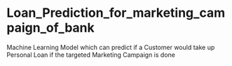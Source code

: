 # Loan_Prediction_for_marketing_campaign_of_bank
Machine Learning Model which can predict if a Customer would take up Personal Loan if the targeted Marketing Campaign is done 
